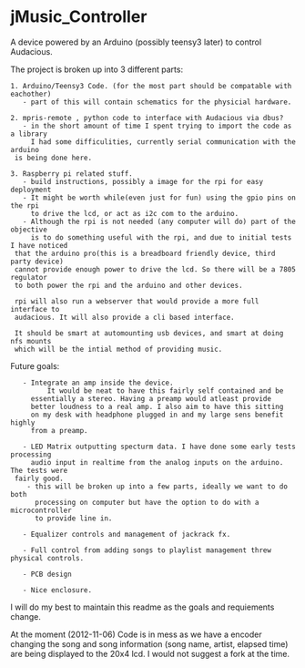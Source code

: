 jMusic_Controller
=================

A device powered by an Arduino (possibly teensy3 later) to control Audacious.

The project is broken up into 3 different parts:

    1. Arduino/Teensy3 Code. (for the most part should be compatable with eachother)
       - part of this will contain schematics for the physicial hardware. 

    2. mpris-remote , python code to interface with Audacious via dbus?
       - in the short amount of time I spent trying to import the code as a library
       	 I had some difficulities, currently serial communication with the arduino
	 is being done here. 

    3. Raspberry pi related stuff.
       - build instructions, possibly a image for the rpi for easy deployment
       - It might be worth while(even just for fun) using the gpio pins on the rpi 
       	 to drive the lcd, or act as i2c com to the arduino.
       - Although the rpi is not needed (any computer will do) part of the objective
       	 is to do something useful with the rpi, and due to initial tests I have noticed
	 that the arduino pro(this is a breadboard friendly device, third party device)
	 cannot provide enough power to drive the lcd. So there will be a 7805 regulator
	 to both power the rpi and the arduino and other devices. 
  	 
	 rpi will also run a webserver that would provide a more full interface to 
	 audacious. It will also provide a cli based interface. 

	 It should be smart at automounting usb devices, and smart at doing nfs mounts
	 which will be the intial method of providing music. 

	 
Future goals:

       - Integrate an amp inside the device.
             It would be neat to have this fairly self contained and be
	     essentially a stereo. Having a preamp would atleast provide
	     better loudness to a real amp. I also aim to have this sitting
	     on my desk with headphone plugged in and my large sens benefit highly
	     from a preamp. 
	     
       - LED Matrix outputting specturm data. I have done some early tests processing
         audio input in realtime from the analog inputs on the arduino. The tests were 
	 fairly good. 
	 	- this will be broken up into a few parts, ideally we want to do both
		  processing on computer but have the option to do with a microcontroller
		  to provide line in. 
      
       - Equalizer controls and management of jackrack fx. 
       
       - Full control from adding songs to playlist management threw physical controls.

       - PCB design
       
       - Nice enclosure. 


I will do my best to maintain this readme as the goals and requiements change. 

At the moment (2012-11-06) Code is in mess as we have a encoder changing the song
and song information (song name, artist, elapsed time) are being displayed to the 
20x4 lcd. I would not suggest a fork at the time. 
